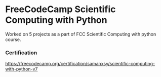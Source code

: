 # FreeCodeCamp Scientific Computing with Python
Worked on 5 projects as a part of FCC Scientific Computing with python course.

### Certification
https://freecodecamp.org/certification/samanxsy/scientific-computing-with-python-v7
